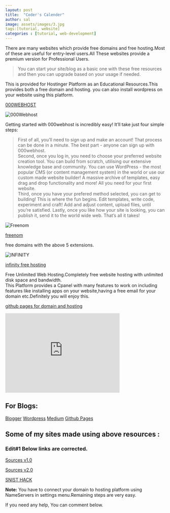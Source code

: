 ```yaml
---
layout: post
title:  "Coder's Calender"
author: sal
image: assets/images/3.jpg
tags:[tutorial, website]
categories : [tutorial, web-development]
---
```

There are many websites which provide free domains and free hosting.Most of these are useful for entry-level users.All These websites provide a premium version for Professional Users.

> You can start your site/blog as a basic one with these free resources and then you can upgrade based on your usage if needed.

This is provided for Hostinger Platform as an Educational Resources.This provides both a free domain and hosting. you can also install wordpress on your website using this platform.

[000WEBHOST](https://www.000webhost.com/955007.html)

![000Webhost](/blog/img/000web.png "000WebHost")


Getting started with 000webhost is incredibly easy! It’ll take just four simple steps:

>First of all, you’ll need to sign up and make an account! That process can be done in a minute. The best part - anyone can sign up with 000webhost.
<br>Second, once you log in, you need to choose your preferred website creation tool. You can build from scratch, utilising our extensive knowledge base and community. You can use WordPress - the most popular CMS (or content management system) in the world or use our custom made website builder! A massive archive of templates, easy drag and drop functionality and more! All you need for your first website.
<br>Third, once you have your prefered method selected, you can get to building! This is where the fun begins. Edit templates, write code, experiment and craft! Add and adjust content, upload files, until you’re satisfied.
Lastly, once you like how your site is looking, you can publish it, send it to the world wide web. That’s all it takes!

![Freenom](/blog/img/Freenom.png "FREENOM")

[freenom](https://www.freenom.com/en/index.html?lang=en)

free domains with the above 5 extensions.


![INFINITY](/blog/img/infinityfree.png "INFINITY-FREE")

[infinity free hosting](https://infinityfree.net/)

Free Unlimited Web Hosting.Completely free website hosting with unlimited disk space and bandwidth.
<br>This Platform provides a Cpanel with many features to work on including features like installing apps on your website,having a free email for your domain etc.Definitely you will enjoy this.

[github pages for domain and hosting](https://pages.github.com/)

<iframe width="360" height="250" src="https://www.youtube.com/embed/2MsN8gpT6jY" frameborder="0" allow="accelerometer; autoplay; encrypted-media; gyroscope; picture-in-picture" allowfullscreen></iframe>


## For Blogs:

[Blogger](https://blogger.com/)
[Wordpress](https://wordpress.com)
[Medium](https://medium.com)
[Github Pages](http://pages.github.com)

## Some of my sites made using above resources :

### Edit#1 Below links are corrected.
[Sources v1.0](http://sources.site90.com/)

[Sources v2.0](http://starksources.github.io) 

[SNIST HACK](http://snisthack.ml/) 

<!--[Natureunknownclicks](http://www.natureunknownclicks.ml/)-->

**Note:** You have to connect your domain to hosting platform using NameServers in settings menu.Remaining steps are very easy.

If you need any help, You can comment below.



